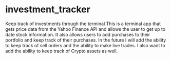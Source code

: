# investment_tracker
Keep track of investments through the terminal
This is a terminal app that gets price data from the Yahoo Finance API and allows the user to get up to date stock information.
It also allows users to add purchases to their portfolio and keep track of their purchases.
In the future I will add the ability to keep track of sell orders and the ability to make live trades. I also want to add the ability to keep track of Crypto assets as well.
